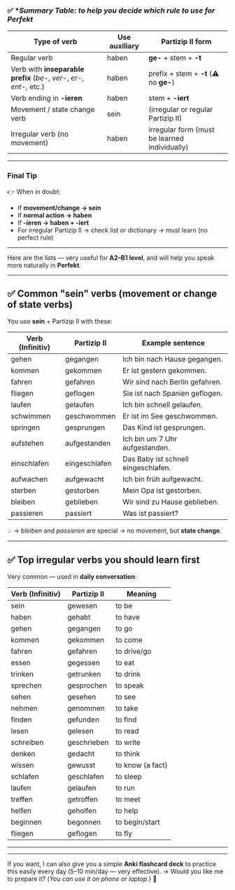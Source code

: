 ### ✅ **Summary Table: to help you decide *which rule to use for Perfekt**

| Type of verb                                                          | Use auxiliary | Partizip II form                              |
| --------------------------------------------------------------------- | ------------- | --------------------------------------------- |
| Regular verb                                                          | haben         | **ge-** + stem + **-t**                       |
| Verb with **inseparable prefix** (*be-*, *ver-*, *er-*, *ent-*, etc.) | haben         | prefix + stem + **-t** (⚠️ no **ge-**)        |
| Verb ending in **-ieren**                                             | haben         | stem + **-iert**                              |
| Movement / state change verb                                          | sein          | (irregular or regular Partizip II)            |
| Irregular verb (no movement)                                          | haben         | irregular form (must be learned individually) |


---

### Final Tip

👉 When in doubt:

* If **movement/change → sein**
* If **normal action → haben**
* If **-ieren → haben + -iert**
* For irregular Partizip II → check list or dictionary → must learn (no perfect rule)

---

Here are the lists — very useful for **A2–B1 level**, and will help you speak more naturally in **Perfekt**.

---

## ✅ Common **"sein" verbs** (movement or change of state verbs)

You use **sein** + Partizip II with these:

| Verb (Infinitiv) | Partizip II   | Example sentence                    |
| ---------------- | ------------- | ----------------------------------- |
| gehen            | gegangen      | Ich bin nach Hause gegangen.        |
| kommen           | gekommen      | Er ist gestern gekommen.            |
| fahren           | gefahren      | Wir sind nach Berlin gefahren.      |
| fliegen          | geflogen      | Sie ist nach Spanien geflogen.      |
| laufen           | gelaufen      | Ich bin schnell gelaufen.           |
| schwimmen        | geschwommen   | Er ist im See geschwommen.          |
| springen         | gesprungen    | Das Kind ist gesprungen.            |
| aufstehen        | aufgestanden  | Ich bin um 7 Uhr aufgestanden.      |
| einschlafen      | eingeschlafen | Das Baby ist schnell eingeschlafen. |
| aufwachen        | aufgewacht    | Ich bin früh aufgewacht.            |
| sterben          | gestorben     | Mein Opa ist gestorben.             |
| bleiben          | geblieben     | Wir sind zu Hause geblieben.        |
| passieren        | passiert      | Was ist passiert?                   |

💡 → *bleiben* and *passieren* are special → no movement, but **state change**.

---

## ✅ Top **irregular verbs** you should learn first

Very common — used in **daily conversation**:

| Verb (Infinitiv) | Partizip II | Meaning          |
| ---------------- | ----------- | ---------------- |
| sein             | gewesen     | to be            |
| haben            | gehabt      | to have          |
| gehen            | gegangen    | to go            |
| kommen           | gekommen    | to come          |
| fahren           | gefahren    | to drive/go      |
| essen            | gegessen    | to eat           |
| trinken          | getrunken   | to drink         |
| sprechen         | gesprochen  | to speak         |
| sehen            | gesehen     | to see           |
| nehmen           | genommen    | to take          |
| finden           | gefunden    | to find          |
| lesen            | gelesen     | to read          |
| schreiben        | geschrieben | to write         |
| denken           | gedacht     | to think         |
| wissen           | gewusst     | to know (a fact) |
| schlafen         | geschlafen  | to sleep         |
| laufen           | gelaufen    | to run           |
| treffen          | getroffen   | to meet          |
| helfen           | geholfen    | to help          |
| beginnen         | begonnen    | to begin/start   |
| fliegen         | geflogen     | to fly            |

---

---

If you want, I can also give you a simple **Anki flashcard deck** to practice this easily every day (5–10 min/day — very effective).
→ Would you like me to prepare it?
(*You can use it on phone or laptop.*) 🚀

